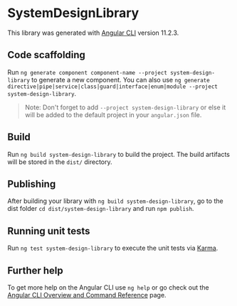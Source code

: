 # SystemDesignLibrary

This library was generated with [Angular CLI](https://github.com/angular/angular-cli) version 11.2.3.

## Code scaffolding

Run `ng generate component component-name --project system-design-library` to generate a new component. You can also use `ng generate directive|pipe|service|class|guard|interface|enum|module --project system-design-library`.
> Note: Don't forget to add `--project system-design-library` or else it will be added to the default project in your `angular.json` file. 

## Build

Run `ng build system-design-library` to build the project. The build artifacts will be stored in the `dist/` directory.

## Publishing

After building your library with `ng build system-design-library`, go to the dist folder `cd dist/system-design-library` and run `npm publish`.

## Running unit tests

Run `ng test system-design-library` to execute the unit tests via [Karma](https://karma-runner.github.io).

## Further help

To get more help on the Angular CLI use `ng help` or go check out the [Angular CLI Overview and Command Reference](https://angular.io/cli) page.
